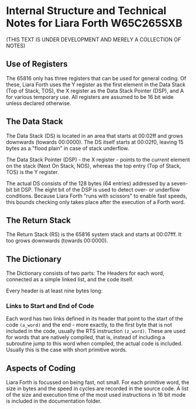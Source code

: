 # Internal Structure and Technical Notes for Liara Forth W65C265SXB 

(THIS TEXT IS UNDER DEVELOPMENT AND MERELY A COLLECTION OF NOTES)

## Use of Registers

The 65816 only has three registers that can be used for general coding. Of
these, Liara Forth uses the Y register as the first element in the Data Stack
(Top of Stack, TOS), the X register as the Data Stack Pointer (DSP), and A for
various temporary use. All registers are assumed to be 16 bit wide unless
declared otherwise. 

## The Data Stack

The Data Stack (DS) is located in an area that starts at 00:02ff and grows
downwards (towards 00:0000). The DS itself starts at 00:02f0, leaving 15
bytes as a "flood plain" in case of stack underflow. 

The Data Stack Pointer (DSP) - the X register -
points to the _current_ element on the stack (Next On Stack, NOS), whereas the
top entry (Top of Stack, TOS) is the Y register. 

The actual DS consists of the 128 bytes (64 entries) addressed by a seven-bit
bit DSP. The eight bit of the DSP is used to detect over- or underflow
conditions. Because Liara Forth "runs with scissors" to enable fast speeds, this
bounds checking only takes place after the execution of a Forth word. 

## The Return Stack

The Return Stack (RS) is the 65816 system stack and starts at 00:07fff. It too
grows downwards (towards 00:0000). 

## The Dictionary 

The Dictionary consists of two parts: The Headers for each word, connected as a
simple linked list, and the code itself. 

Every header is at least nine bytes long:

### Links to Start and End of Code

Each word has two links defined in its header that point to the start of the
code ```(a_word)``` and the end - more exactly, to the first byte that is not
included in the code, usually the RTS instruction ```(z_word)```. These are used
for words that are natively compiled, that is, instead of including a subroutine
jump to this word when compiled, the actual code is included. Usually this is
the case with short primitive words.

## Aspects of Coding

Liara Forth is focussed on being fast, not small. For each primitive word, the
size in bytes and the speed in cycles are recorded in the source code. A list of
the size and execution time of the most used instructions in 16 bit mode is
included in the documentation folder. 


